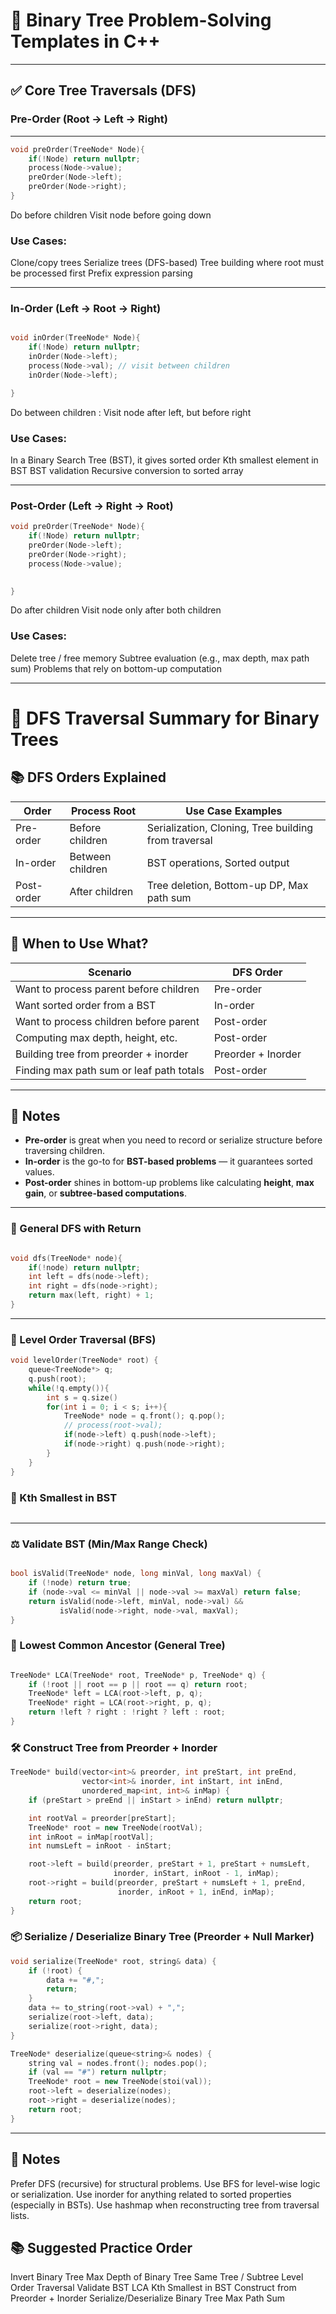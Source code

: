 # 🌳 Binary Tree Problem-Solving Templates in C++

---

## ✅ Core Tree Traversals (DFS)

### Pre-Order (Root → Left → Right)

---

```cpp
void preOrder(TreeNode* Node){
    if(!Node) return nullptr;
    process(Node->value); 
    preOrder(Node->left);
    preOrder(Node->right);
}

```

Do before children
Visit node before going down

### Use Cases:
Clone/copy trees
Serialize trees (DFS-based)
Tree building where root must be processed first
Prefix expression parsing

---

### In-Order (Left → Root → Right)

```cpp

void inOrder(TreeNode* Node){
    if(!Node) return nullptr;
    inOrder(Node->left);
    process(Node->val); // visit between children
    inOrder(Node->left);

}
```
Do between children : Visit node after left, but before right

### Use Cases:
In a Binary Search Tree (BST), it gives sorted order
Kth smallest element in BST
BST validation
Recursive conversion to sorted array

---




### Post-Order (Left → Right → Root)
```cpp
void preOrder(TreeNode* Node){
    if(!Node) return nullptr;
    preOrder(Node->left);
    preOrder(Node->right);
    process(Node->value);

    
}

```

Do after children
Visit node only after both children

### Use Cases:

Delete tree / free memory
Subtree evaluation (e.g., max depth, max path sum)
Problems that rely on bottom-up computation

---

# 🧠 DFS Traversal Summary for Binary Trees

## 📚 DFS Orders Explained

| Order      | Process Root       | Use Case Examples                                             |
|------------|--------------------|----------------------------------------------------------------|
| Pre-order  | Before children     | Serialization, Cloning, Tree building from traversal          |
| In-order   | Between children    | BST operations, Sorted output                                 |
| Post-order | After children      | Tree deletion, Bottom-up DP, Max path sum                     |

---

## 🤔 When to Use What?

| Scenario                                      | DFS Order             |
|-----------------------------------------------|------------------------|
| Want to process parent before children         | Pre-order              |
| Want sorted order from a BST                  | In-order               |
| Want to process children before parent         | Post-order             |
| Computing max depth, height, etc.              | Post-order             |
| Building tree from preorder + inorder          | Preorder + Inorder     |
| Finding max path sum or leaf path totals       | Post-order             |

---

## 🧠 Notes

- **Pre-order** is great when you need to record or serialize structure before traversing children.
- **In-order** is the go-to for **BST-based problems** — it guarantees sorted values.
- **Post-order** shines in bottom-up problems like calculating **height**, **max gain**, or **subtree-based computations**.



---

### 🚀 General DFS with Return

```cpp

void dfs(TreeNode* node){
    if(!node) return nullptr;
    int left = dfs(node->left);
    int right = dfs(node->right);
    return max(left, right) + 1;
}

```
---

### 🔁 Level Order Traversal (BFS)
```cpp
void levelOrder(TreeNode* root) {
    queue<TreeNode*> q;
    q.push(root);
    while(!q.empty()){
        int s = q.size()
        for(int i = 0; i < s; i++){
            TreeNode* node = q.front(); q.pop();
            // process(root->val);
            if(node->left) q.push(node->left);
            if(node->right) q.push(node->right);
        }
    }
} 

```

### 🧠 Kth Smallest in BST
```cpp

```

---


### ⚖️ Validate BST (Min/Max Range Check)

```cpp

bool isValid(TreeNode* node, long minVal, long maxVal) {
    if (!node) return true;
    if (node->val <= minVal || node->val >= maxVal) return false;
    return isValid(node->left, minVal, node->val) &&
           isValid(node->right, node->val, maxVal);
}

```

### 🧭 Lowest Common Ancestor (General Tree)

```cpp

TreeNode* LCA(TreeNode* root, TreeNode* p, TreeNode* q) {
    if (!root || root == p || root == q) return root;
    TreeNode* left = LCA(root->left, p, q);
    TreeNode* right = LCA(root->right, p, q);
    return !left ? right : !right ? left : root;
}
```

### 🛠 Construct Tree from Preorder + Inorder

```cpp
TreeNode* build(vector<int>& preorder, int preStart, int preEnd,
                vector<int>& inorder, int inStart, int inEnd,
                unordered_map<int, int>& inMap) {
    if (preStart > preEnd || inStart > inEnd) return nullptr;

    int rootVal = preorder[preStart];
    TreeNode* root = new TreeNode(rootVal);
    int inRoot = inMap[rootVal];
    int numsLeft = inRoot - inStart;

    root->left = build(preorder, preStart + 1, preStart + numsLeft,
                       inorder, inStart, inRoot - 1, inMap);
    root->right = build(preorder, preStart + numsLeft + 1, preEnd,
                        inorder, inRoot + 1, inEnd, inMap);
    return root;
}
```

### 📦 Serialize / Deserialize Binary Tree (Preorder + Null Marker)

```cpp
void serialize(TreeNode* root, string& data) {
    if (!root) {
        data += "#,";
        return;
    }
    data += to_string(root->val) + ",";
    serialize(root->left, data);
    serialize(root->right, data);
}

TreeNode* deserialize(queue<string>& nodes) {
    string val = nodes.front(); nodes.pop();
    if (val == "#") return nullptr;
    TreeNode* root = new TreeNode(stoi(val));
    root->left = deserialize(nodes);
    root->right = deserialize(nodes);
    return root;
}
```

---

## 📌 Notes

Prefer DFS (recursive) for structural problems.
Use BFS for level-wise logic or serialization.
Use inorder for anything related to sorted properties (especially in BSTs).
Use hashmap when reconstructing tree from traversal lists.

## 📚 Suggested Practice Order

Invert Binary Tree
Max Depth of Binary Tree
Same Tree / Subtree
Level Order Traversal
Validate BST
LCA
Kth Smallest in BST
Construct from Preorder + Inorder
Serialize/Deserialize
Binary Tree Max Path Sum
